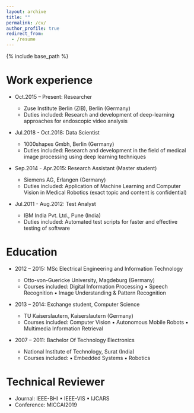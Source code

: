 ```yaml
---
layout: archive
title: ""
permalink: /cv/
author_profile: true
redirect_from:
  - /resume
---
```


{% include base_path %}

<!--
[Click to view my up-to-date Curriculum Vitae [PDF]](http://sahumanish.github.io/files/CV.pdf)
-->
<!-- <embed src="http://sahumanish.github.io/files/CV.pdf" width="650" height="1800" type='application/pdf'>  -->
<!-- <iframe src="http://sahumanish.github.io/files/CV.pdf" width="100%" height="500" frameborder="no" border="0" marginwidth="0" marginheight="0"></iframe> -->


Work experience
======
* Oct.2015 – Present: Researcher
  * Zuse Institute Berlin (ZIB), Berlin (Germany) 
  * Duties included: Research and development of deep-learning approaches for endoscopic video analysis

* Jul.2018 - Oct.2018: Data Scientist
  * 1000shapes Gmbh, Berlin (Germany)
  * Duties included: Research and development in the field of medical image processing using deep learning techniques
  
* Sep.2014 - Apr.2015: Research Assistant (Master student)
  * Siemens AG, Erlangen (Germany)
  * Duties included: Application of Machine Learning and Computer Vision in Medical Robotics (exact topic and content is confidential)
  
* Jul.2011 - Aug.2012: Test Analyst
  * IBM India Pvt. Ltd., Pune (India)
  * Duties included: Automated test scripts for faster and effective testing of software


Education
======
* 2012 – 2015: MSc Electrical Engineering and Information Technology
  * Otto-von-Guericke University, Magdeburg (Germany)  
  * Courses included: Digital Information Processing ▪ Speech Recognition ▪ Image Understanding & Pattern Recognition
  
* 2013 – 2014: Exchange student, Computer Science 
  * TU Kaiserslautern, Kaiserslautern (Germany)  
  * Courses included: Computer Vision ▪ Autonomous Mobile Robots ▪ Multimedia Information Retrieval
  
* 2007 – 2011: Bachelor Of Technology Electronics 
  * National Institute of Technology, Surat (India)   
  * Courses included: ▪	Embedded Systems ▪ Robotics

<!-- 
Conference Presentation
======
* MICCAI2020, CURAC2020, EAES2020, IPCAI2017, MICCAI-M2CAI2016
-->

Technical Reviewer
======
* Journal: IEEE-BHI ▪ IEEE-VIS ▪ IJCARS
* Conference: MICCAI2019
